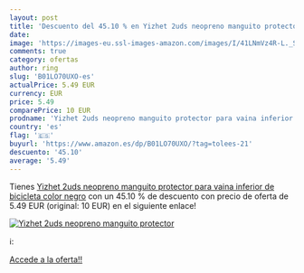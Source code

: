 ```yaml
---
layout: post
title: 'Descuento del 45.10 % en Yizhet 2uds neopreno manguito protector '
date: 
image: 'https://images-eu.ssl-images-amazon.com/images/I/41LNmVz4R-L._SL200_.jpg'
comments: true
category: ofertas
author: ring
slug: 'B01LO70UXO-es'
actualPrice: 5.49 EUR
currency: EUR
price: 5.49
comparePrice: 10 EUR
prodname: 'Yizhet 2uds neopreno manguito protector para vaina inferior de bicicleta  color negro'
country: 'es'
flag: '🇪🇸'
buyurl: 'https://www.amazon.es/dp/B01LO70UXO/?tag=tolees-21'
descuento: '45.10'
average: '5.49'
---
```


Tienes [Yizhet 2uds neopreno manguito protector para vaina inferior de bicicleta  color negro](https://www.amazon.es/dp/B01LO70UXO/?tag=tolees-21) con un 45.10 % de descuento con precio de oferta de 5.49 EUR (original: 10 EUR) en el siguiente enlace!

[![Yizhet 2uds neopreno manguito protector ](https://images-eu.ssl-images-amazon.com/images/I/41LNmVz4R-L._SL200_.jpg)](https://www.amazon.es/dp/B01LO70UXO/?tag=tolees-21)

ℹ️:


[Accede a la oferta!!](https://www.amazon.es/dp/B01LO70UXO/?tag=tolees-21)
